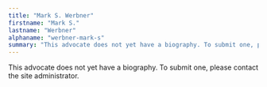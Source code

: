 ```yaml
---
title: "Mark S. Werbner"
firstname: "Mark S."
lastname: "Werbner"
alphaname: "werbner-mark-s"
summary: "This advocate does not yet have a biography. To submit one, please contact the site administrator."
---
```

This advocate does not yet have a biography. To submit one, please contact the site administrator.


